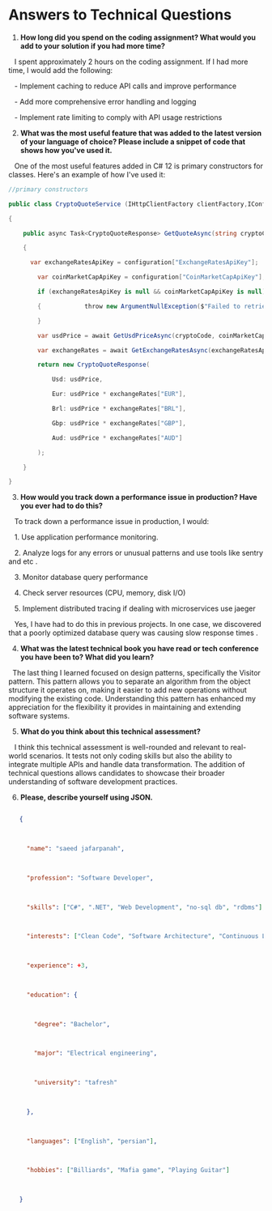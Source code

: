 # Answers to Technical Questions

  

  

1. **How long did you spend on the coding assignment? What would you add to your solution if you had more time?**

  

  

   I spent approximately 2 hours on the coding assignment. If I had more time, I would add the following:

  

   - Implement caching to reduce API calls and improve performance

  

   - Add more comprehensive error handling and logging

  

   - Implement rate limiting to comply with API usage restrictions

  

  

2. **What was the most useful feature that was added to the latest version of your language of choice? Please include a snippet of code that shows how you've used it.**

  

  

   One of the most useful features added in C# 12 is primary constructors for classes. Here's an example of how I've used it:


```csharp
//primary constructors

public class CryptoQuoteService (IHttpClientFactory clientFactory,IConfiguration configuration): ICryptoQuoteService  

{  

    public async Task<CryptoQuoteResponse> GetQuoteAsync(string cryptoCode)  

    {      

      var exchangeRatesApiKey = configuration["ExchangeRatesApiKey"];  

        var coinMarketCapApiKey = configuration["CoinMarketCapApiKey"];  

        if (exchangeRatesApiKey is null && coinMarketCapApiKey is null)  

        {            throw new ArgumentNullException($"Failed to retrieve config .");  

        }  

        var usdPrice = await GetUsdPriceAsync(cryptoCode, coinMarketCapApiKey!);  

        var exchangeRates = await GetExchangeRatesAsync(exchangeRatesApiKey!);  

        return new CryptoQuoteResponse(  

            Usd: usdPrice,  

            Eur: usdPrice * exchangeRates["EUR"],  

            Brl: usdPrice * exchangeRates["BRL"],  

            Gbp: usdPrice * exchangeRates["GBP"],  

            Aud: usdPrice * exchangeRates["AUD"]  

        );  

    }

}
```

  

  

3. **How would you track down a performance issue in production? Have you ever had to do this?**

  

  

   To track down a performance issue in production, I would:

  

   1. Use application performance monitoring.

  

   2. Analyze logs for any errors or unusual patterns and use tools like sentry and etc .

  

   3. Monitor database query performance

  

   4. Check server resources (CPU, memory, disk I/O)

  

   5. Implement distributed tracing if dealing with microservices use jaeger

  

  

   Yes, I have had to do this in previous projects. In one case, we discovered that a poorly optimized database query was causing slow response times .

  

  

4. **What was the latest technical book you have read or tech conference you have been to? What did you learn?**

  

  

  The last thing I learned focused on design patterns, specifically the Visitor pattern. This pattern allows you to separate an algorithm from the object structure it operates on, making it easier to add new operations without modifying the existing code. Understanding this pattern has enhanced my appreciation for the flexibility it provides in maintaining and extending software systems.

  

  

5. **What do you think about this technical assessment?**

  

  

   I think this technical assessment is well-rounded and relevant to real-world scenarios. It tests not only coding skills but also the ability to integrate multiple APIs and handle data transformation. The addition of technical questions allows candidates to showcase their broader understanding of software development practices.

  

  

6. **Please, describe yourself using JSON.**

  

  
```json

   {

  

     "name": "saeed jafarpanah",

  

     "profession": "Software Developer",

  

     "skills": ["C#", ".NET", "Web Development", "no-sql db", "rdbms"],

  

     "interests": ["Clean Code", "Software Architecture", "Continuous Learning"],

  

     "experience": +3,

  

     "education": {

  

       "degree": "Bachelor",

  

       "major": "Electrical engineering",

  

       "university": "tafresh"

  

     },

  

     "languages": ["English", "persian"],

  

     "hobbies": ["Billiards", "Mafia game", "Playing Guitar"]

  

   }
```